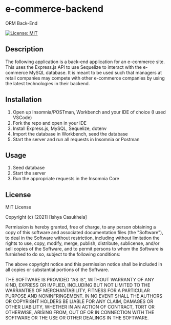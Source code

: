 # e-commerce-backend
ORM Back-End

[![License: MIT](https://img.shields.io/badge/License-MIT-yellow.svg)](https://opensource.org/licenses/MIT)

## Description
The following application is a back-end application for an e-commerce site. This uses the Express.js API to use Sequelize to interact with the e-commerce MySQL database.
It is meant to be used such that managers at retail companies may compete with other e-commerce companies by using the latest technologies in their backend. 

## Installation
1. Open up Insomnia/POSTman, Workbench and your IDE of choice (I used VSCode)
2. Fork the repo and open in your IDE
3. Install Express.js, MySQL, Sequelize, dotenv
4. Import the database in Workbench, seed the database
5. Start the server and run all requests in Insomnia or Postman

## Usage
1. Seed database
2. Start the server
3. Run the appropriate requests in the Insomnia Core

## License
MIT License

Copyright (c) [2021] [Ishya Casukhela]

Permission is hereby granted, free of charge, to any person obtaining a copy
of this software and associated documentation files (the "Software"), to deal
in the Software without restriction, including without limitation the rights
to use, copy, modify, merge, publish, distribute, sublicense, and/or sell
copies of the Software, and to permit persons to whom the Software is
furnished to do so, subject to the following conditions:

The above copyright notice and this permission notice shall be included in all
copies or substantial portions of the Software.

THE SOFTWARE IS PROVIDED "AS IS", WITHOUT WARRANTY OF ANY KIND, EXPRESS OR
IMPLIED, INCLUDING BUT NOT LIMITED TO THE WARRANTIES OF MERCHANTABILITY,
FITNESS FOR A PARTICULAR PURPOSE AND NONINFRINGEMENT. IN NO EVENT SHALL THE
AUTHORS OR COPYRIGHT HOLDERS BE LIABLE FOR ANY CLAIM, DAMAGES OR OTHER
LIABILITY, WHETHER IN AN ACTION OF CONTRACT, TORT OR OTHERWISE, ARISING FROM,
OUT OF OR IN CONNECTION WITH THE SOFTWARE OR THE USE OR OTHER DEALINGS IN THE
SOFTWARE.
